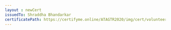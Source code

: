 ```yaml
--- 
layout : newCert 
issuedTo: Shraddha Bhandarkar
certificatePath: https://certifyme.online/ATAGTR2020/img/cert/volunteer/ShraddhaBhandarkar_dd3a3.png
--- 
```

